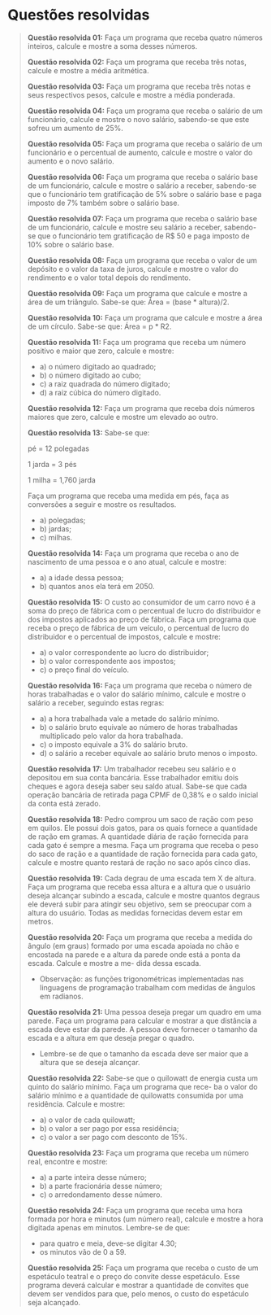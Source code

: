 # Questões resolvidas
> **Questão resolvida 01:** Faça um programa que receba quatro números inteiros, calcule e mostre a soma desses números.
> 
> **Questão resolvida 02:** Faça um programa que receba três notas, calcule e mostre a média aritmética.
> 
> **Questão resolvida 03:** Faça um programa que receba três notas e seus respectivos pesos, calcule e mostre a média ponderada.
> 
> **Questão resolvida 04:** Faça um programa que receba o salário de um funcionário, calcule e mostre o novo salário, sabendo-se
que este sofreu um aumento de 25%.
> 
> **Questão resolvida 05:** Faça um programa que receba o salário de um funcionário e o percentual de aumento, calcule e mostre
o valor do aumento e o novo salário.
> 
> **Questão resolvida 06:** Faça um programa que receba o salário base de um funcionário, calcule e mostre o salário a receber,
sabendo-se que o funcionário tem gratificação de 5% sobre o salário base e paga imposto de 7% também sobre o salário base.
> 
> **Questão resolvida 07:** Faça um programa que receba o salário base de um funcionário, calcule e mostre seu salário a receber,
sabendo-se que o funcionário tem gratificação de R$ 50 e paga imposto de 10% sobre o salário base.
> 
> **Questão resolvida 08:** Faça um programa que receba o valor de um depósito e o valor da taxa de juros, calcule e mostre o
valor do rendimento e o valor total depois do rendimento.
> 
> **Questão resolvida 09:** Faça um programa que calcule e mostre a área de um triângulo. Sabe-se que: Área = (base * altura)/2.
> 
> **Questão resolvida 10:** Faça um programa que calcule e mostre a área de um círculo. Sabe-se que: Área = p * R2.
> 
> **Questão resolvida 11:** Faça um programa que receba um número positivo e maior que zero, calcule e mostre:
> * a) o número digitado ao quadrado;
> * b) o número digitado ao cubo;
> * c) a raiz quadrada do número digitado;
> * d) a raiz cúbica do número digitado.
>
> **Questão resolvida 12:** Faça um programa que receba dois números maiores que zero, calcule e mostre um elevado ao outro.
> 
> **Questão resolvida 13:** Sabe-se que:
> 
> pé = 12 polegadas
> 
> 1 jarda = 3 pés
> 
> 1 milha = 1,760 jarda
> 
> Faça um programa que receba uma medida em pés, faça as conversões a seguir e mostre os resultados.
> * a) polegadas;
> * b) jardas;
> * c) milhas.
> 
> **Questão resolvida 14:** Faça um programa que receba o ano de nascimento de uma pessoa e o ano atual, calcule e mostre:
> * a) a idade dessa pessoa;
> * b) quantos anos ela terá em 2050.
> 
> **Questão resolvida 15:** O custo ao consumidor de um carro novo é a soma do preço de fábrica com o percentual de lucro do
distribuidor e dos impostos aplicados ao preço de fábrica. Faça um programa que receba o preço de fábrica de um veículo, o percentual de lucro do distribuidor e o percentual de impostos, calcule e mostre:
> * a) o valor correspondente ao lucro do distribuidor;
> * b) o valor correspondente aos impostos;
> * c) o preço final do veículo.
> 
> **Questão resolvida 16:** Faça um programa que receba o número de horas trabalhadas e o valor do salário mínimo, calcule e
mostre o salário a receber, seguindo estas regras:
> * a) a hora trabalhada vale a metade do salário mínimo.
> * b) o salário bruto equivale ao número de horas trabalhadas multiplicado pelo valor da hora trabalhada.
> * c) o imposto equivale a 3% do salário bruto.
> * d) o salário a receber equivale ao salário bruto menos o imposto.
> 
> **Questão resolvida 17:** Um trabalhador recebeu seu salário e o depositou em sua conta bancária. Esse trabalhador emitiu dois
cheques e agora deseja saber seu saldo atual. Sabe-se que cada operação bancária de retirada paga
CPMF de 0,38% e o saldo inicial da conta está zerado.
> 
> **Questão resolvida 18:** Pedro comprou um saco de ração com peso em quilos. Ele possui dois gatos, para os quais fornece a
quantidade de ração em gramas. A quantidade diária de ração fornecida para cada gato é sempre a
mesma. Faça um programa que receba o peso do saco de ração e a quantidade de ração fornecida para
cada gato, calcule e mostre quanto restará de ração no saco após cinco dias.
> 
> **Questão resolvida 19:** Cada degrau de uma escada tem X de altura. Faça um programa que receba essa altura e a altura que
o usuário deseja alcançar subindo a escada, calcule e mostre quantos degraus ele deverá subir para
atingir seu objetivo, sem se preocupar com a altura do usuário. Todas as medidas fornecidas devem
estar em metros.
> 
> **Questão resolvida 20:** Faça um programa que receba a medida do ângulo (em graus) formado por uma escada apoiada no
chão e encostada na parede e a altura da parede onde está a ponta da escada. Calcule e mostre a me-
dida dessa escada.
> 
> * Observação: as funções trigonométricas implementadas nas linguagens de programação trabalham
com medidas de ângulos em radianos.
> 
> **Questão resolvida 21:** Uma pessoa deseja pregar um quadro em uma parede. Faça um programa para calcular e mostrar a
que distância a escada deve estar da parede. A pessoa deve fornecer o tamanho da escada e a altura em
que deseja pregar o quadro.
> * Lembre-se de que o tamanho da escada deve ser maior que a altura que se deseja alcançar.
> 
> **Questão resolvida 22:** Sabe-se que o quilowatt de energia custa um quinto do salário mínimo. Faça um programa que rece-
ba o valor do salário mínimo e a quantidade de quilowatts consumida por uma residência. Calcule e
mostre:
> * a) o valor de cada quilowatt;
> * b) o valor a ser pago por essa residência;
> * c) o valor a ser pago com desconto de 15%.
> 
> **Questão resolvida 23:** Faça um programa que receba um número real, encontre e mostre:
> * a) a parte inteira desse número;
> * b) a parte fracionária desse número;
> * c) o arredondamento desse número.
> 
> **Questão resolvida 24:** Faça um programa que receba uma hora formada por hora e minutos (um número real), calcule e
mostre a hora digitada apenas em minutos. Lembre-se de que:
> *  para quatro e meia, deve-se digitar 4.30;
> *  os minutos vão de 0 a 59.
> 
> **Questão resolvida 25:** Faça um programa que receba o custo de um espetáculo teatral e o preço do convite desse espetáculo.
Esse programa deverá calcular e mostrar a quantidade de convites que devem ser vendidos para que,
pelo menos, o custo do espetáculo seja alcançado.
